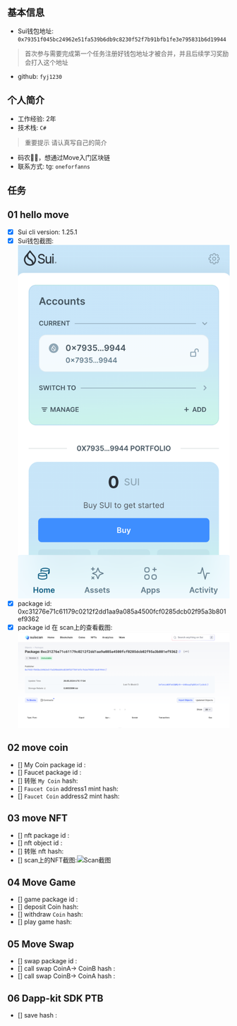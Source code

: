 ## 基本信息
- Sui钱包地址: `0x79351f045bc24962e51fa539b6db9c8230f52f7b91bfb1fe3e795831b6d19944`
> 首次参与需要完成第一个任务注册好钱包地址才被合并，并且后续学习奖励会打入这个地址
- github: `fyj1230`

## 个人简介
- 工作经验: 2年
- 技术栈: `C#`
> 重要提示 请认真写自己的简介
- 码农🧑‍💻，想通过Move入门区块链
- 联系方式: tg: `oneforfanns` 

## 任务

##   01 hello move  
- [x] Sui cli version: 1.25.1
- [x] Sui钱包截图: ![Sui钱包截图](./notes/52.png)
- [x] package id:  0xc31276e71c61179c0212f2dd1aa9a085a4500fcf0285dcb02f95a3b801ef9362  
- [x] package id 在 scan上的查看截图:![Scan截图](./notes/53.png)

##   02 move coin
- [] My Coin package id : 
- [] Faucet package id : 
- [] 转账 `My Coin` hash:
- [] `Faucet Coin` address1 mint hash:
- [] `Faucet Coin` address2 mint hash:

##   03 move NFT
- [] nft package id :
- [] nft object id : 
- [] 转账 nft  hash:
- [] scan上的NFT截图:![Scan截图](./images/你的图片地址)

##   04 Move Game
- [] game package id :
- [] deposit Coin hash:
- [] withdraw `Coin` hash:
- [] play game hash:

##   05 Move Swap
- [] swap package id :
- [] call swap CoinA-> CoinB  hash :
- [] call swap CoinB-> CoinA  hash :

##   06 Dapp-kit SDK PTB
- [] save hash :
